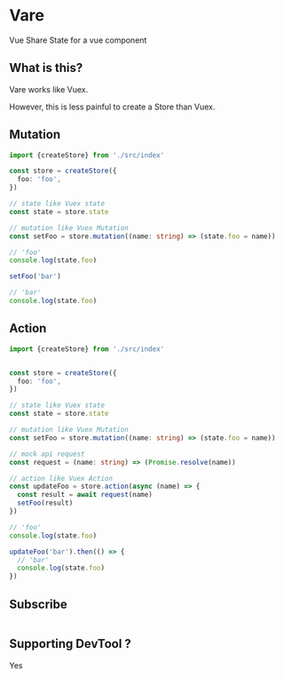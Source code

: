 # Vare

Vue Share State for a vue component

## What is this?

Vare works like Vuex.

However, this is less painful to create a Store than Vuex.

## Mutation

```typescript
import {createStore} from './src/index'

const store = createStore({
  foo: 'foo',
})

// state like Vuex state
const state = store.state

// mutation like Vuex Mutation
const setFoo = store.mutation((name: string) => (state.foo = name))

// 'foo'
console.log(state.foo)

setFoo('bar')

// 'bar'
console.log(state.foo)

```

## Action

```typescript
import {createStore} from './src/index'


const store = createStore({
  foo: 'foo',
})

// state like Vuex state
const state = store.state

// mutation like Vuex Mutation
const setFoo = store.mutation((name: string) => (state.foo = name))

// mock api request
const request = (name: string) => (Promise.resolve(name))

// action like Vuex Action
const updateFoo = store.action(async (name) => {
  const result = await request(name)
  setFoo(result)
})

// 'foo'
console.log(state.foo)

updateFoo('bar').then(() => { 
  // 'bar'
  console.log(state.foo)
})

```

## Subscribe

```typescript

```

## Supporting DevTool ?

Yes
